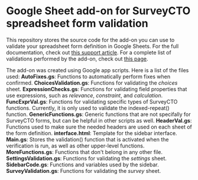 # Google Sheet add-on for SurveyCTO spreadsheet form validation

This repository stores the source code for the add-on you can use to validate your spreadsheet form definition in Google Sheets. For the full documentation, check out [this support article](). For a complete list of validations performed by the add-on, check out [this page](/extras/validations.md).

The add-on was created using Google app scripts. Here is a list of the files used:
**AutoFixes.gs**: Functions to automatically perform fixes when confirmed.
**ChoicesValidation.gs**: Functions for validating the *choices* sheet.
**ExpressionChecks.gs**: Functions for validating field properties that use expressions, such as *relevance*, *constraint*, and *calculation*.
**FuncExprVal.gs**: Functions for validating specific types of SurveyCTO functions. Currently, it is only used to validate the indexed-repeat() function.
**GenericFunctions.gs**: Generic functions that are not specifally for SurveyCTO forms, but can be helpful in other scripts as well.
**HeaderVal.gs**: Functions used to make sure the needed headers are used on each sheet of the form definition.
**interface.html**: Template for the sidebar interface.
**Main.gs**: Stores the validation() function that is activated when the verification is run, as well as other upper-level functions.
**MoreFunctions.gs**: Functions that don't belong in any other file.
**SettingsValidation.gs**: Functions for validating the *settings* sheet.
**SidebarCode.gs**: Functions and variables used by the sidebar.
**SurveyValidation.gs**: Functions for validating the *survey* sheet.
